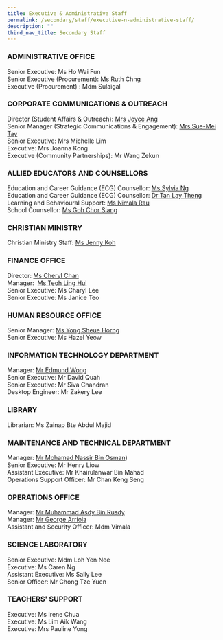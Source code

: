 ```yaml
---
title: Executive & Administrative Staff
permalink: /secondary/staff/executive-n-administrative-staff/
description: ""
third_nav_title: Secondary Staff
---
```

### **ADMINISTRATIVE OFFICE**

Senior Executive: Ms Ho Wai Fun  
Senior Executive (Procurement): Ms Ruth Chng  
Executive (Procurement) : Mdm Sulaigal  

### **CORPORATE COMMUNICATIONS & OUTREACH**

Director (Student Affairs & Outreach): [Mrs Joyce Ang](mailto:joyce_ang_a@schools.gov.sg)  
Senior Manager (Strategic Communications & Engagement): [Mrs Sue-Mei Tay](mailto:tay_sue-mei@schools.gov.sg)  
Senior Executive: Mrs Michelle Lim  
Executive: Mrs Joanna Kong  
Executive (Community Partnerships): Mr Wang Zekun

### **ALLIED EDUCATORS AND COUNSELLORS**

Education and Career Guidance (ECG) Counsellor: [Ms Sylvia Ng](mailto:sylvia_ng_pik_san@schools.gov.sg)  
Education and Career Guidance (ECG) Counsellor: [Dr Tan Lay Theng](mailto:tan_lay_theng@schools.gov.sg)  
Learning and Behavioural Support: [Ms Nimala Rau](mailto:Nimala_Mokhna_Rau@schools.gov.sg)  
School Counsellor: [Ms Goh Chor Siang](mailto:goh_chor_siang@schools.gov.sg)  

### **CHRISTIAN MINISTRY**

Christian Ministry Staff: [Ms Jenny Koh](mailto:jenny_koh@mgs.sch.edu.sg)  

### **FINANCE OFFICE**

Director: [Ms Cheryl Chan](mailto:cheryl_chan_hp@schools.gov.sg)  
Manager:  [Ms Teoh Ling Hui](mailto:teoh_ling_hui@schools.gov.sg)  
Senior Executive: Ms Charyl Lee  
Senior Executive: Ms Janice Teo  

### **HUMAN RESOURCE OFFICE**

Senior Manager: [Ms Yong Sheue Horng](mailto:yong_sheue_horng@schools.gov.sg)  
Senior Executive: Ms Hazel Yeow  

### **INFORMATION TECHNOLOGY DEPARTMENT**

Manager: [Mr Edmund Wong](mailto:edmund_wong@schools.gov.sg)  
Senior Executive: Mr David Quah  
Senior Executive: Mr Siva Chandran  
Desktop Engineer: Mr Zakery Lee 

### **LIBRARY**

Librarian: Ms Zainap Bte Abdul Majid  

### **MAINTENANCE AND TECHNICAL DEPARTMENT**

Manager: [Mr Mohamad Nassir Bin Osman](mohd_nassir_osman@schools.gov.sg))  
Senior Executive: Mr Henry Liow  
Assistant Executive: Mr Khairulanwar Bin Mahad  
Operations Support Officer: Mr Chan Keng Seng


### **OPERATIONS OFFICE**

Manager: [Mr Muhammad Asdy Bin Rusdy](mailto:muhammad_asdy_rusdi@schools.gov.sg)  
Manager: [Mr George Arriola](mailto:George_Ulric_Arriola@schools.gov.sg)  
Assistant and Security Officer: Mdm Vimala  

### **SCIENCE LABORATORY**

Senior Executive: Mdm Loh Yen Nee  
Executive: Ms Caren Ng  
Assistant Executive: Ms Sally Lee  
Senior Officer: Mr Chong Tze Yuen  

### **TEACHERS' SUPPORT**

Executive: Ms Irene Chua  
Executive: Ms Lim Aik Wang  
Executive: Mrs Pauline Yong